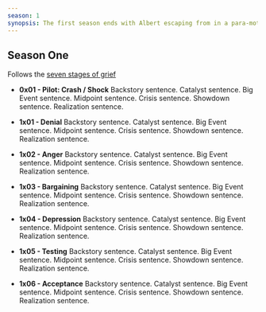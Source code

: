 ```yaml
---
season: 1
synopsis: The first season ends with Albert escaping from in a para-motor, flying over the mountains and landing somewhere he thinks is safe, only to be picked up by soldiers.
---
```

## Season One

Follows the [seven stages of grief](https://www.betterhelp.com/advice/grief/understanding-the-stages-of-grief/)

* **0x01 - Pilot: Crash / Shock**
Backstory sentence.
Catalyst sentence.
Big Event sentence.
Midpoint sentence.
Crisis sentence.
Showdown sentence.
Realization sentence.

* **1x01 - Denial**
Backstory sentence.
Catalyst sentence.
Big Event sentence.
Midpoint sentence.
Crisis sentence.
Showdown sentence.
Realization sentence.

* **1x02 - Anger**
Backstory sentence.
Catalyst sentence.
Big Event sentence.
Midpoint sentence.
Crisis sentence.
Showdown sentence.
Realization sentence.

* **1x03 - Bargaining**
Backstory sentence.
Catalyst sentence.
Big Event sentence.
Midpoint sentence.
Crisis sentence.
Showdown sentence.
Realization sentence.

* **1x04 - Depression**
Backstory sentence.
Catalyst sentence.
Big Event sentence.
Midpoint sentence.
Crisis sentence.
Showdown sentence.
Realization sentence.

* **1x05 - Testing**
Backstory sentence.
Catalyst sentence.
Big Event sentence.
Midpoint sentence.
Crisis sentence.
Showdown sentence.
Realization sentence.

* **1x06 - Acceptance**
Backstory sentence.
Catalyst sentence.
Big Event sentence.
Midpoint sentence.
Crisis sentence.
Showdown sentence.
Realization sentence.

<!-- ** ## Template - 1x01 - title**
Backstory sentence.
Catalyst sentence.
Big Event sentence.
Midpoint sentence.
Crisis sentence.
Showdown sentence.
Realization sentence. -->
